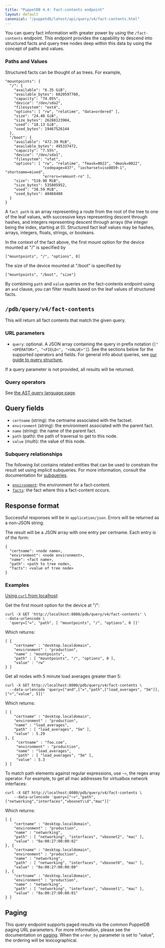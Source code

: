 ```yaml
---
title: "PuppetDB 4.4: Fact-contents endpoint"
layout: default
canonical: "/puppetdb/latest/api/query/v4/fact-contents.html"
---
```


[curl]: ../curl.html#using-curl-from-localhost-non-sslhttp
[paging]: ./paging.html
[query]: ./query.html
[subqueries]: ./ast.html#subquery-operators
[ast]: ./ast.html
[environments]: ./environments.html
[facts]: ./facts.html
[factsets]: ./factsets.html
[nodes]: ./nodes.html

You can query fact information with greater power by using the `/fact-contents`
endpoint. This endpoint provides the capability to descend into structured
facts and query tree nodes deep within this data by using the concept of paths
and values.

### Paths and Values
Structured facts can be thought of as trees. For example,

    "mountpoints": {
      "/": {
        "available": "6.35 GiB",
        "available_bytes": 6820597760,
        "capacity": "74.05%",
        "device": "/dev/sda2",
        "filesystem": "ext4",
        "options": [ "rw", "relatime", "data=ordered" ],
        "size": "24.48 GiB",
        "size_bytes": 26288123904,
        "used": "18.13 GiB",
        "used_bytes": 19467526144
      },
      "/boot": {
        "available": "472.39 MiB",
        "available_bytes": 495337472,
        "capacity": "7.55%",
        "device": "/dev/sda1",
        "filesystem": "vfat",
        "options": [ "rw", "relatime", "fmask=0022", "dmask=0022",
                     "codepage=437", "iocharset=iso8859-1", "shortname=mixed",
                     "errors=remount-ro" ],
        "size": "510.98 MiB",
        "size_bytes": 535805952,
        "used": "38.59 MiB",
        "used_bytes": 40468480
      }
    }

A `fact path` is an array representing a route from the root of the tree to one
of the leaf values, with successive keys representing descent through hashes,
and integers representing descent through arrays (the integer being the
index, starting at 0). Structured fact leaf values may be hashes, arrays,
integers, floats, strings, or booleans.

In the context of the fact above, the first mount option for the device mounted
at "/" is specified by

    ["mountpoints", "/", "options", 0]

The size of the device mounted at "/boot" is specified by

    ["mountpoints", "/boot", "size"]

By combining `path` and `value` queries on the fact-contents endpoint using an
`and` clause, you can filter results based on the leaf values of structured
facts.

## `/pdb/query/v4/fact-contents`

This will return all fact contents that match the given query.

### URL parameters

* `query`: optional. A JSON array containing the query in prefix notation
  (`["<OPERATOR>", "<FIELD>", "<VALUE>"]`). See the sections below for the
  supported operators and fields. For general info about queries, see [our
  guide to query structure.][query]

If a query parameter is not provided, all results will be returned.

### Query operators

See [the AST query language page][ast].

## Query fields

* `certname` (string): the certname associated with the factset.
* `environment` (string): the environment associated with the parent fact.
* `name` (string): the name of the parent fact.
* `path` (path): the path of traversal to get to this node.
* `value` (multi): the value of this node.

### Subquery relationships

The following list contains related entities that can be used to constrain the
result set using implicit subqueries. For more information, consult the
documentation for [subqueries][subqueries].

* [`environment`][environments]: the environment for a fact-content.
* [`facts`][facts]: the fact where this a fact-content occurs.

## Response format

Successful responses will be in `application/json`. Errors will be returned as a
non-JSON string.

The result will be a JSON array with one entry per certname. Each entry is of
the form:

    {
      "certname": <node name>,
      "environment": <node environment>,
      "name": <fact name>,
      "path": <path to tree node>,
      "facts": <value of tree node>
    }

### Examples

[Using `curl` from localhost][curl]:

Get the first mount option for the device at "/":

    curl -X GET 'http://localhost:8080/pdb/query/v4/fact-contents' \
    --data-urlencode \
      'query=["=", "path", [ "mountpoints", "/", "options", 0 ]]'

Which returns:

    [ {
        "certname" : "desktop.localdomain",
        "environment" : "production",
        "name" : "mountpoints",
        "path" : [ "mountpoints", "/", "options", 0 ],
        "value" : "rw"
    } ]

Get all nodes with 5 minute load averages greater than 5:

    curl -X GET http://localhost:8080/pdb/query/v4/fact-contents \
      --data-urlencode 'query=["and",["=","path",["load_averages", "5m"]], [">","value", 5]]'

Which returns:

    [ {
        "certname" : "desktop.localdomain",
        "environment" : "production",
        "name" : "load_averages",
        "path" : [ "load_averages", "5m" ],
        "value" : 5.29
    }, {
         "certname" : "foo.com",
         "environment" : "production",
         "name" : "load_averages",
         "path" : [ "load_averages", "5m" ],
         "value" : 5.3
    } ]

To match path elements against regular expressions, use `~>`, the regex array
operator. For example, to get all mac addresses for virtualbox network
interfaces:

    curl -X GET http://localhost:8080/pdb/query/v4/fact-contents \
        --data-urlencode 'query=["~>","path",["networking","interfaces","vboxnet\\d","mac"]]'

Which returns:

    [ {
        "certname" : "desktop.localdomain",
        "environment" : "production",
        "name" : "networking",
        "path" : [ "networking", "interfaces", "vboxnet2", "mac" ],
        "value" : "0a:00:27:00:00:02"
    }, {
        "certname" : "desktop.localdomain",
        "environment" : "production",
        "name" : "networking",
        "path" : [ "networking", "interfaces", "vboxnet0", "mac" ],
        "value" : "0a:00:27:00:00:00"
    }, {
        "certname" : "desktop.localdomain",
        "environment" : "production",
        "name" : "networking",
        "path" : [ "networking", "interfaces", "vboxnet1", "mac" ],
        "value" : "0a:00:27:00:00:01"
    } ]

## Paging

This query endpoint supports paged results via the common PuppetDB paging
URL parameters. For more information, please see the documentation
on [paging][paging]. When the `order_by` parameter is set to "value", the
ordering will be lexicographical.
